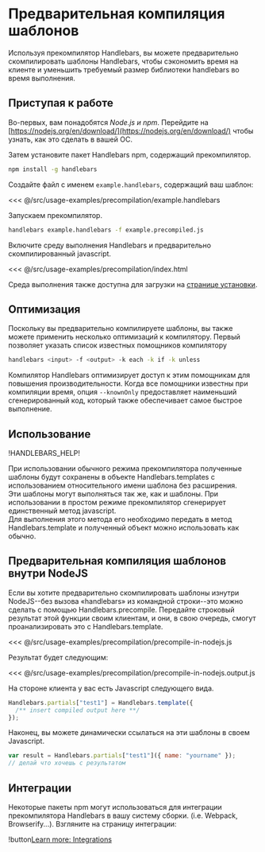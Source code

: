 # Предварительная компиляция шаблонов

Используя прекомпилятор Handlebars, вы можете предварительно скомпилировать шаблоны Handlebars, чтобы сэкономить время на клиенте и уменьшить
требуемый размер библиотеки handlebars во время выполнения.

## Приступая к работе

Во-первых, вам понадобятся _Node.js и npm_. Перейдите на [https://nodejs.org/en/download/](https://nodejs.org/en/download/)
чтобы узнать, как это сделать в вашей ОС.

Затем установите пакет Handlebars npm, содержащий прекомпилятор.

```bash
npm install -g handlebars
```

Создайте файл с именем `example.handlebars`, содержащий ваш шаблон:

<<< @/src/usage-examples/precompilation/example.handlebars

Запускаем прекомпилятор.

```bash
handlebars example.handlebars -f example.precompiled.js
```

Включите среду выполнения Handlebars и предварительно скомпилированный javascript.

<<< @/src/usage-examples/precompilation/index.html

Среда выполнения также доступна для загрузки на [странице установки](index.md#download-handlebars).

## Оптимизация

Поскольку вы предварительно компилируете шаблоны, вы также можете применить несколько оптимизаций к компилятору. Первый позволяет
указать список известных помощников компилятору

```bash
handlebars <input> -f <output> -k each -k if -k unless
```

Компилятор Handlebars оптимизирует доступ к этим помощникам для повышения производительности. Когда все помощники известны при компиляции
время, опция `--knownOnly` предоставляет наименьший сгенерированный код, который также обеспечивает самое быстрое выполнение.

## Использование

!HANDLEBARS_HELP!

При использовании обычного режима прекомпилятора полученные шаблоны будут сохранены в объекте Handlebars.templates с использованием относительного имени шаблона без расширения.  
Эти шаблоны могут выполняться так же, как и шаблоны. При использовании
в простом режиме прекомпилятор сгенерирует единственный метод javascript.  
Для выполнения этого метода его необходимо передать в метод Handlebars.template и полученный объект можно использовать как обычно.

## Предварительная компиляция шаблонов внутри NodeJS

Если вы хотите предварительно скомпилировать шаблоны изнутри NodeJS--без вызова «handlebars» из командной строки--это можно
сделать с помощью Handlebars.precompile. Передайте строковый результат этой функции своим клиентам, и они, в свою очередь, смогут проанализировать
это с Handlebars.template.

<<< @/src/usage-examples/precompilation/precompile-in-nodejs.js

Результат будет следующим:

<<< @/src/usage-examples/precompilation/precompile-in-nodejs.output.js

На стороне клиента у вас есть Javascript следующего вида.

```js
Handlebars.partials["test1"] = Handlebars.template({
  /** insert compiled output here **/
});
```

Наконец, вы можете динамически ссылаться на эти шаблоны в своем Javascript.

```js
var result = Handlebars.partials["test1"]({ name: "yourname" });
// делай что хочешь с результатом
```

## Интеграции

Некоторые пакеты npm могут использоваться для интеграции прекомпилятора Handlebars в вашу систему сборки. (i.e. Webpack,
Browserify...). Взгляните на страницу интеграции:

!button[Learn more: Integrations](integrations.md)
